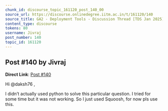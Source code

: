 ```yaml
---
chunk_id: discourse_topic_161120_post_140_00
source_url: https://discourse.onlinedegree.iitm.ac.in/t/161120/140
source_title: GA2 - Deployment Tools - Discussion Thread [TDS Jan 2025]
content_type: discourse
tokens: 80
username: Jivraj
post_number: 140
topic_id: 161120
---
```


## Post #140 by Jivraj

**Direct Link**: [Post #140](https://discourse.onlinedegree.iitm.ac.in/t/161120/140)

Hi @daksh76 ,

I didn’t actually used python to solve this particular question. I tried for some time but it was not working. So I just used Squoosh, for now pls use this.
